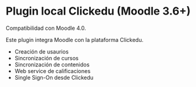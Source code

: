 Plugin local Clickedu (Moodle 3.6+)
==================================

Compatibilidad con Moodle 4.0.

Este plugin integra Moodle con la plataforma Clickedu.

- Creación de usaurios
- Sincronización de cursos
- Sincronización de contenidos
- Web service de calificaciones
- Single Sign-On desde Clickedu
